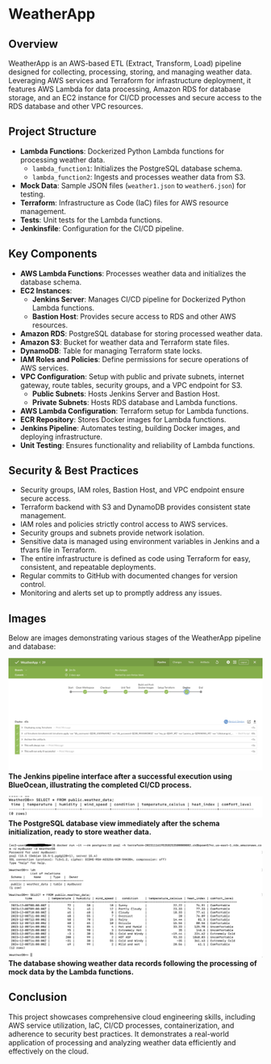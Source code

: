 # WeatherApp

## Overview
WeatherApp is an AWS-based ETL (Extract, Transform, Load) pipeline designed for collecting, processing, storing, and managing weather data. Leveraging AWS services and Terraform for infrastructure deployment, it features AWS Lambda for data processing, Amazon RDS for database storage, and an EC2 instance for CI/CD processes and secure access to the RDS database and other VPC resources.

## Project Structure
- **Lambda Functions**: Dockerized Python Lambda functions for processing weather data.
  - `lambda_function1`: Initializes the PostgreSQL database schema.
  - `lambda_function2`: Ingests and processes weather data from S3.
- **Mock Data**: Sample JSON files (`weather1.json` to `weather6.json`) for testing.
- **Terraform**: Infrastructure as Code (IaC) files for AWS resource management.
- **Tests**: Unit tests for the Lambda functions.
- **Jenkinsfile**: Configuration for the CI/CD pipeline.

## Key Components
- **AWS Lambda Functions**: Processes weather data and initializes the database schema.
- **EC2 Instances**:
  - **Jenkins Server**: Manages CI/CD pipeline for Dockerized Python Lambda functions.
  - **Bastion Host**: Provides secure access to RDS and other AWS resources.
- **Amazon RDS**: PostgreSQL database for storing processed weather data.
- **Amazon S3**: Bucket for weather data and Terraform state files.
- **DynamoDB**: Table for managing Terraform state locks.
- **IAM Roles and Policies**: Define permissions for secure operations of AWS services.
- **VPC Configuration**: Setup with public and private subnets, internet gateway, route tables, security groups, and a VPC endpoint for S3.
  - **Public Subnets**: Hosts Jenkins Server and Bastion Host.
  - **Private Subnets**: Hosts RDS database and Lambda functions.
- **AWS Lambda Configuration**: Terraform setup for Lambda functions.
- **ECR Repository**: Stores Docker images for Lambda functions.
- **Jenkins Pipeline**: Automates testing, building Docker images, and deploying infrastructure.
- **Unit Testing**: Ensures functionality and reliability of Lambda functions.

## Security & Best Practices
- Security groups, IAM roles, Bastion Host, and VPC endpoint ensure secure access.
- Terraform backend with S3 and DynamoDB provides consistent state management.
- IAM roles and policies strictly control access to AWS services.
- Security groups and subnets provide network isolation.
- Sensitive data is managed using environment variables in Jenkins and a tfvars file in Terraform.
- The entire infrastructure is defined as code using Terraform for easy, consistent, and repeatable deployments.
- Regular commits to GitHub with documented changes for version control.
- Monitoring and alerts set up to promptly address any issues.

## Images
Below are images demonstrating various stages of the WeatherApp pipeline and database:

![Jenkins Pipeline Success](/Images/JenkinsPipelineSuccess.jpg)
<br>
**The Jenkins pipeline interface after a successful execution using BlueOcean, illustrating the completed CI/CD process.**

![Database after Initialization](/Images/DBafterInitialization.jpg)
<br>
**The PostgreSQL database view immediately after the schema initialization, ready to store weather data.**

![Database after Mock Data Being Processed](/Images/DBafterMockDataBeingProcessed.jpg)
<br>
**The database showing weather data records following the processing of mock data by the Lambda functions.**

## Conclusion
This project showcases comprehensive cloud engineering skills, including AWS service utilization, IaC, CI/CD processes, containerization, and adherence to security best practices. It demonstrates a real-world application of processing and analyzing weather data efficiently and effectively on the cloud.
